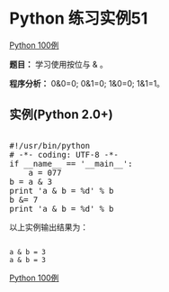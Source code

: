 Python 练习实例51
=============

 [Python 100例](python-100-examples.md)


 **题目：** 学习使用按位与 & 。

 **程序分析：** 0&0=0; 0&1=0; 1&0=0; 1&1=1。

  实例(Python 2.0+)
---------------

 <pre>

#!/usr/bin/python
# -*- coding: UTF-8 -*-
if __name__ == '__main__':
    a = 077
b = a & 3
print 'a & b = %d' % b
b &= 7
print 'a & b = %d' % b
</pre>

  以上实例输出结果为：


```

a & b = 3
a & b = 3

```

 [Python 100例](python-100-examples.md)
